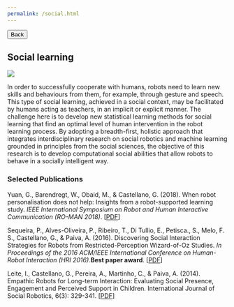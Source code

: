 ```yaml
---
permalink: /social.html
---
```

<link rel="stylesheet" type="text/css" href="../../assets/css/button.css">

<button class="button black" onclick="window.location.href='../research/'" type="button">
	Back</button>

## Social learning

![](../images/research-social.jpg)

In order to successfully cooperate with humans, robots need to learn new skills and behaviours from them, for example, through gesture and speech. This type of social learning, achieved in a social context, may be facilitated by humans acting as teachers, in an implicit or explicit manner. The challenge here is to develop new statistical learning methods for social learning that find an optimal level of human intervention in the robot learning process. By adopting a breadth-first, holistic approach that integrates interdisciplinary research on social robotics and machine learning grounded in principles from the social sciences, the objective of this research is to develop computational social abilities that allow robots to behave in a socially intelligent way.

### Selected Publications

Yuan, G., Barendregt, W., Obaid, M., & Castellano, G. (2018). When robot personalisation does not help: Insights from a robot-supported learning study. *IEEE International Symposium on Robot and Human Interactive Communication (RO-MAN 2018)*. [[PDF](http://user.it.uu.se/~ginca820/YG-WB-EtAl-ROMAN-2018.pdf)]

Sequeira, P., Alves-Oliveira, P., Ribeiro, T., Di Tullio, E., Petisca., S., Melo, F. S., Castellano, G., & Paiva, A. (2016). Discovering Social Interaction Strategies for Robots from Restricted-Perception Wizard-of-Oz Studies. *In Proceedings of the 2016 ACM/IEEE International Conference on Human-Robot Interaction (HRI 2016)*.**Best paper award**. [[PDF](http://user.it.uu.se/~ginca820/PS-EtAl-HRI-2016.pdf)]

Leite, I., Castellano, G., Pereira, A., Martinho, C., & Paiva, A. (2014). Empathic Robots for Long-term Interaction: Evaluating Social Presence, Engagement and Perceived Support in Children. International Journal of Social Robotics, 6(3): 329-341. [[PDF](http://user.it.uu.se/~ginca820/IL-EtAl-IJSR-2014.pdf)]